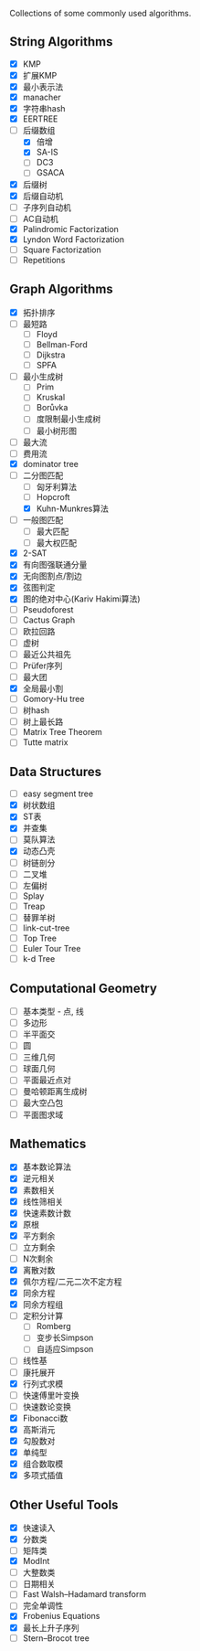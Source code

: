 Collections of some commonly used algorithms.

## String Algorithms

+ [x] KMP
+ [x] 扩展KMP
+ [x] 最小表示法
+ [x] manacher
+ [x] 字符串hash
+ [x] EERTREE
+ [ ] 后缀数组
  + [x] 倍增
  + [x] SA-IS
  + [ ] DC3
  + [ ] GSACA
+ [x] 后缀树
+ [x] 后缀自动机
+ [ ] 子序列自动机
+ [ ] AC自动机
+ [x] Palindromic Factorization
+ [x] Lyndon Word Factorization
+ [ ] Square Factorization
+ [ ] Repetitions

## Graph Algorithms

+ [x] 拓扑排序
+ [ ] 最短路
  + [ ] Floyd
  + [ ] Bellman-Ford
  + [ ] Dijkstra
  + [ ] SPFA
+ [ ] 最小生成树
  + [ ] Prim
  + [ ] Kruskal
  + [ ] Borůvka
  + [ ] 度限制最小生成树
  + [ ] 最小树形图
+ [ ] 最大流
+ [ ] 费用流
+ [x] dominator tree
+ [ ] 二分图匹配
  + [ ] 匈牙利算法
  + [ ] Hopcroft
  + [x] Kuhn-Munkres算法
+ [ ] 一般图匹配
  + [ ] 最大匹配
  + [ ] 最大权匹配
+ [x] 2-SAT
+ [x] 有向图强联通分量
+ [x] 无向图割点/割边
+ [x] 弦图判定
+ [x] 图的绝对中心(Kariv Hakimi算法)
+ [ ] Pseudoforest
+ [ ] Cactus Graph
+ [ ] 欧拉回路
+ [ ] 虚树
+ [ ] 最近公共祖先
+ [ ] Prüfer序列
+ [ ] 最大团
+ [x] 全局最小割
+ [ ] Gomory-Hu tree
+ [ ] 树hash
+ [ ] 树上最长路
+ [ ] Matrix Tree Theorem
+ [ ] Tutte matrix

## Data Structures

+ [ ] easy segment tree
+ [x] 树状数组
+ [x] ST表
+ [x] 并查集
+ [ ] 莫队算法
+ [x] 动态凸壳
+ [ ] 树链剖分
+ [ ] 二叉堆
+ [ ] 左偏树
+ [ ] Splay
+ [ ] Treap
+ [ ] 替罪羊树
+ [ ] link-cut-tree
+ [ ] Top Tree
+ [ ] Euler Tour Tree
+ [ ] k-d Tree

## Computational Geometry

+ [ ] 基本类型 - 点, 线
+ [ ] 多边形
+ [ ] 半平面交
+ [ ] 圆
+ [ ] 三维几何
+ [ ] 球面几何
+ [ ] 平面最近点对
+ [ ] 曼哈顿距离生成树
+ [ ] 最大空凸包
+ [ ] 平面图求域

## Mathematics

+ [x] 基本数论算法
+ [x] 逆元相关
+ [x] 素数相关
+ [x] 线性筛相关
+ [x] 快速素数计数
+ [x] 原根
+ [x] 平方剩余
+ [ ] 立方剩余
+ [ ] N次剩余
+ [x] 离散对数
+ [x] 佩尔方程/二元二次不定方程
+ [x] 同余方程
+ [x] 同余方程组
+ [ ] 定积分计算
  + [ ] Romberg
  + [ ] 变步长Simpson
  + [ ] 自适应Simpson
+ [ ] 线性基
+ [ ] 康托展开
+ [x] 行列式求模
+ [ ] 快速傅里叶变换
+ [ ] 快速数论变换
+ [x] Fibonacci数
+ [x] 高斯消元
+ [x] 勾股数对
+ [x] 单纯型
+ [x] 组合数取模
+ [x] 多项式插值

## Other Useful Tools

+ [x] 快速读入
+ [x] 分数类
+ [ ] 矩阵类
+ [x] ModInt
+ [ ] 大整数类
+ [ ] 日期相关
+ [ ] Fast Walsh–Hadamard transform
+ [ ] 完全单调性
+ [x] Frobenius Equations
+ [x] 最长上升子序列
+ [ ] Stern–Brocot tree

